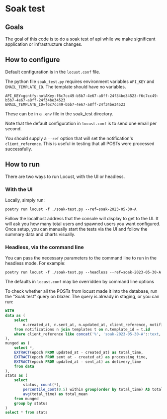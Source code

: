 # Soak test

## Goals

The goal of this code is to do a soak test of api while we make significant application or infrastructure changes.

## How to configure

Default configuration is in the `locust.conf` file.

The python file `soak_test.py` requires environment variables `API_KEY` and `EMAIL_TEMPLATE_ID`. The template should have no variables.
```
API_KEY=gcntfy-notAKey-f6c7cc49-b5b7-4e67-a8ff-24f34be34523-f6c7cc49-b5b7-4e67-a8ff-24f34be34523
EMAIL_TEMPLATE_ID=f6c7cc49-b5b7-4e67-a8ff-24f34be34523
```
These can be in a `.env` file in the soak_test directory.

Note that the default configuration in `locust.conf` is to send one email per second.

You should supply a `--ref` option that will set the notification's `client_reference`. This is useful in testing that all POSTs were processed successfully.

## How to run

There are two ways to run Locust, with the UI or headless.

### With the UI

Locally, simply run:

```shell
poetry run locust -f ./soak-test.py --ref=soak-2023-05-30-A
```

Follow the localhost address that the console will display to get to the UI. It will ask you how many total users and spawned users you want configured. Once setup, you can manually start the tests via the UI and follow the summary data and charts visually.

### Headless, via the command line

You can pass the necessary parameters to the command line to run in the headless mode. For example:

```shell
poetry run locust -f ./soak-test.py --headless --ref=soak-2023-05-30-A
```

The defaults in `locust.conf` may be overridden by command line options

To check whether all the POSTs from locust made it into the database, run the "Soak test" query on blazer. The query is already in staging, or you can run:

```sql
WITH
data as (
    select 
        n.created_at, n.sent_at, n.updated_at, client_reference, notification_status as status, t.process_type as priority
    from notifications n join templates t on n.template_id = t.id
    where client_reference like concat('%', 'soak-2023-05-30-A'::text, '%')
),
munged as (
    select *,
    EXTRACT(epoch FROM updated_at - created_at) as total_time,
    EXTRACT(epoch FROM sent_at - created_at) as processing_time,
    EXTRACT(epoch FROM updated_at - sent_at) as delivery_time
    from data
),
stats as (
    select 
        status, count(*),
        percentile_cont(0.5) within group(order by total_time) AS total_median,
        avg(total_time) as total_mean
    from munged
    group by status
)
select * from stats 
```
